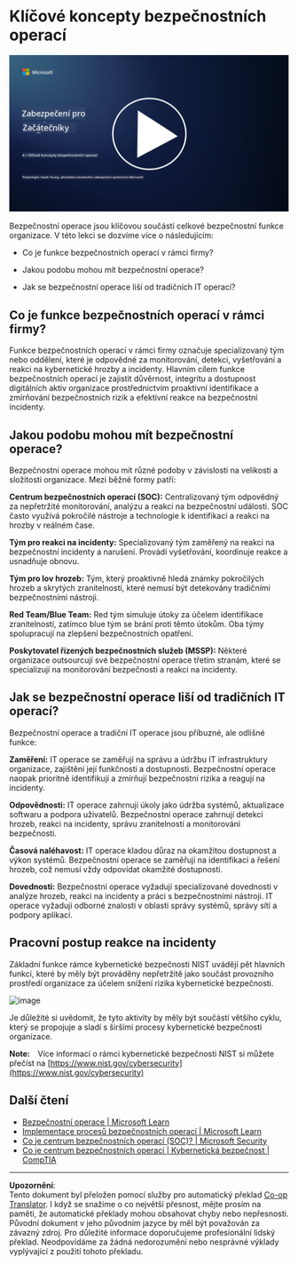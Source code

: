 <!--
CO_OP_TRANSLATOR_METADATA:
{
  "original_hash": "6a55b31df9eebf550d040cef0ef7dff3",
  "translation_date": "2025-09-03T22:14:37+00:00",
  "source_file": "4.1 SecOps key concepts.md",
  "language_code": "cs"
}
-->
# Klíčové koncepty bezpečnostních operací

[![Sledujte video](../../translated_images/4-1_placeholder.0123f726051a7b9662e6dfa95b10962cbe64c002cde9640da84711fd8d3df642.cs.png)](https://learn-video.azurefd.net/vod/player?id=6a1cf511-89e0-493a-8ef9-91c458200266)

Bezpečnostní operace jsou klíčovou součástí celkové bezpečnostní funkce organizace. V této lekci se dozvíme více o následujícím:

- Co je funkce bezpečnostních operací v rámci firmy?

- Jakou podobu mohou mít bezpečnostní operace?

- Jak se bezpečnostní operace liší od tradičních IT operací?

## Co je funkce bezpečnostních operací v rámci firmy?

Funkce bezpečnostních operací v rámci firmy označuje specializovaný tým nebo oddělení, které je odpovědné za monitorování, detekci, vyšetřování a reakci na kybernetické hrozby a incidenty. Hlavním cílem funkce bezpečnostních operací je zajistit důvěrnost, integritu a dostupnost digitálních aktiv organizace prostřednictvím proaktivní identifikace a zmírňování bezpečnostních rizik a efektivní reakce na bezpečnostní incidenty.

## Jakou podobu mohou mít bezpečnostní operace?

Bezpečnostní operace mohou mít různé podoby v závislosti na velikosti a složitosti organizace. Mezi běžné formy patří:

**Centrum bezpečnostních operací (SOC):** Centralizovaný tým odpovědný za nepřetržité monitorování, analýzu a reakci na bezpečnostní události. SOC často využívá pokročilé nástroje a technologie k identifikaci a reakci na hrozby v reálném čase.

**Tým pro reakci na incidenty:** Specializovaný tým zaměřený na reakci na bezpečnostní incidenty a narušení. Provádí vyšetřování, koordinuje reakce a usnadňuje obnovu.

**Tým pro lov hrozeb:** Tým, který proaktivně hledá známky pokročilých hrozeb a skrytých zranitelností, které nemusí být detekovány tradičními bezpečnostními nástroji.

**Red Team/Blue Team:** Red tým simuluje útoky za účelem identifikace zranitelností, zatímco blue tým se brání proti těmto útokům. Oba týmy spolupracují na zlepšení bezpečnostních opatření.

**Poskytovatel řízených bezpečnostních služeb (MSSP):** Některé organizace outsourcují své bezpečnostní operace třetím stranám, které se specializují na monitorování bezpečnosti a reakci na incidenty.

## Jak se bezpečnostní operace liší od tradičních IT operací?

Bezpečnostní operace a tradiční IT operace jsou příbuzné, ale odlišné funkce:

**Zaměření:** IT operace se zaměřují na správu a údržbu IT infrastruktury organizace, zajištění její funkčnosti a dostupnosti. Bezpečnostní operace naopak prioritně identifikují a zmírňují bezpečnostní rizika a reagují na incidenty.

**Odpovědnosti:** IT operace zahrnují úkoly jako údržba systémů, aktualizace softwaru a podpora uživatelů. Bezpečnostní operace zahrnují detekci hrozeb, reakci na incidenty, správu zranitelností a monitorování bezpečnosti.

**Časová naléhavost:** IT operace kladou důraz na okamžitou dostupnost a výkon systémů. Bezpečnostní operace se zaměřují na identifikaci a řešení hrozeb, což nemusí vždy odpovídat okamžité dostupnosti.

**Dovednosti:** Bezpečnostní operace vyžadují specializované dovednosti v analýze hrozeb, reakci na incidenty a práci s bezpečnostními nástroji. IT operace vyžadují odborné znalosti v oblasti správy systémů, správy sítí a podpory aplikací.

## Pracovní postup reakce na incidenty

Základní funkce rámce kybernetické bezpečnosti NIST uvádějí pět hlavních funkcí, které by měly být prováděny nepřetržitě jako součást provozního prostředí organizace za účelem snížení rizika kybernetické bezpečnosti.

![image](https://github.com/microsoft/Security-101/assets/139931591/f6d19dce-f96e-47bd-9e0a-8019675a602d)

Je důležité si uvědomit, že tyto aktivity by měly být součástí většího cyklu, který se propojuje a sladí s širšími procesy kybernetické bezpečnosti organizace.

**Note:** Více informací o rámci kybernetické bezpečnosti NIST si můžete přečíst na [https://www.nist.gov/cybersecurity](https://www.nist.gov/cybersecurity)

## Další čtení

- [Bezpečnostní operace | Microsoft Learn](https://learn.microsoft.com/security/operations/overview?WT.mc_id=academic-96948-sayoung)
- [Implementace procesů bezpečnostních operací | Microsoft Learn](https://learn.microsoft.com/security/operations/?WT.mc_id=academic-96948-sayoung)
- [Co je centrum bezpečnostních operací (SOC)? | Microsoft Security](https://www.microsoft.com/security/business/security-101/what-is-a-security-operations-center-soc?WT.mc_id=academic-96948-sayoung)
- [Co je centrum bezpečnostních operací | Kybernetická bezpečnost | CompTIA](https://www.comptia.org/content/articles/what-is-a-security-operations-center)

---

**Upozornění**:  
Tento dokument byl přeložen pomocí služby pro automatický překlad [Co-op Translator](https://github.com/Azure/co-op-translator). I když se snažíme o co největší přesnost, mějte prosím na paměti, že automatické překlady mohou obsahovat chyby nebo nepřesnosti. Původní dokument v jeho původním jazyce by měl být považován za závazný zdroj. Pro důležité informace doporučujeme profesionální lidský překlad. Neodpovídáme za žádná nedorozumění nebo nesprávné výklady vyplývající z použití tohoto překladu.